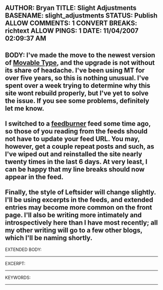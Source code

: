 AUTHOR: Bryan
TITLE: Slight Adjustments
BASENAME: slight_adjustments
STATUS: Publish
ALLOW COMMENTS: 1
CONVERT BREAKS: richtext
ALLOW PINGS: 1
DATE: 11/04/2007 02:09:37 AM
-----
BODY:
I've made the move to the newest version of <a href="http://www.movabletype.com/">Movable Type</a>, and the upgrade is not without its share of headache. I've been using MT for over five years, so this is nothing unusual. I've spent over a week trying to determine why this site wont rebuild properly, but I've yet to solve the issue. If you see some problems, definitely let me know.<br /><br />I switched to a <a href="http://www.feedburner.com/">feedburner</a> feed some time ago, so those of you reading from the feeds should not have to update your feed URL. You may, however, get a couple repeat posts and such, as I've wiped out and reinstalled the site nearly twenty times in the last 6 days. At very least, I can be happy that my line breaks should now appear in the feed.<br /><br />Finally, the style of Leftsider will change slightly. I'll be using excerpts in the feeds, and extended entries may become more common on the front page. I'll also be writing more intimately and introspectively here than I have most recently; all my other writing will go to a few other blogs, which I'll be naming shortly.<br />
-----
EXTENDED BODY:

-----
EXCERPT:

-----
KEYWORDS:

-----


